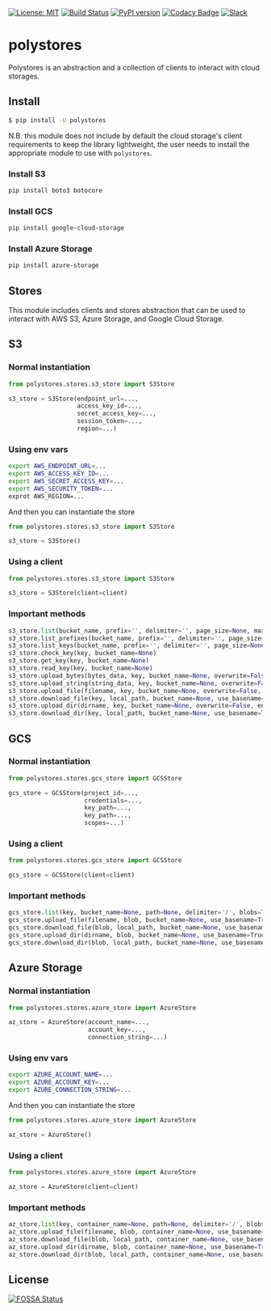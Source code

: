 [![License: MIT](https://img.shields.io/badge/License-MIT-green.svg)](LICENSE)
[![Build Status](https://travis-ci.com/polyaxon/polystores.svg?branch=master)](https://travis-ci.com/polyaxon/polystores)
[![PyPI version](https://badge.fury.io/py/polystores.svg)](https://badge.fury.io/py/polystores)
[![Codacy Badge](https://api.codacy.com/project/badge/Grade/a33947d729f94f5da7f7390dfeef7f94)](https://www.codacy.com/app/polyaxon/polystores?utm_source=github.com&amp;utm_medium=referral&amp;utm_content=polyaxon/polystores&amp;utm_campaign=Badge_Grade)
[![Slack](https://img.shields.io/badge/chat-on%20slack-aadada.svg?logo=slack&longCache=true)](https://join.slack.com/t/polyaxon/shared_invite/enQtMzQ0ODc2MDg1ODc0LWY2ZTdkMTNmZjBlZmRmNjQxYmYwMTBiMDZiMWJhODI2ZTk0MDU4Mjg5YzA5M2NhYzc5ZjhiMjczMDllYmQ2MDg)


# polystores

Polystores is an abstraction and a collection of clients to interact with cloud storages.


## Install

```bash
$ pip install -U polystores
```

N.B. this module does not include by default the cloud storage's client requirements 
to keep the library lightweight, the user needs to install the appropriate module to use with `polystores`.

### Install S3

```bash
pip install boto3 botocore
```

### Install GCS


```bash
pip install google-cloud-storage
```

### Install Azure Storage


```bash
pip install azure-storage
```

## Stores

This module includes clients and stores abstraction that can be used to interact with AWS S3, Azure Storage, and Google Cloud Storage.


## S3

### Normal instantiation

```python
from polystores.stores.s3_store import S3Store

s3_store = S3Store(endpoint_url=..., 
                   access_key_id=...,
                   secret_access_key=...,
                   session_token=...,
                   region=...)
```


### Using env vars

```bash
export AWS_ENDPOINT_URL=...
export AWS_ACCESS_KEY_ID=...
export AWS_SECRET_ACCESS_KEY=...
export AWS_SECURITY_TOKEN=...
exprot AWS_REGION=...
```

And then you can instantiate the store
```python
from polystores.stores.s3_store import S3Store

s3_store = S3Store()
```

### Using a client

```python
from polystores.stores.s3_store import S3Store

s3_store = S3Store(client=client)
```

### Important methods

```python
s3_store.list(bucket_name, prefix='', delimiter='', page_size=None, max_items=None, keys=True, prefixes=True)
s3_store.list_prefixes(bucket_name, prefix='', delimiter='', page_size=None, max_items=None)
s3_store.list_keys(bucket_name, prefix='', delimiter='', page_size=None, max_items=None)
s3_store.check_key(key, bucket_name=None)
s3_store.get_key(key, bucket_name=None)
s3_store.read_key(key, bucket_name=None)
s3_store.upload_bytes(bytes_data, key, bucket_name=None, overwrite=False, encrypt=False, acl=None)
s3_store.upload_string(string_data, key, bucket_name=None, overwrite=False, encrypt=False, acl=None, encoding='utf-8')
s3_store.upload_file(filename, key, bucket_name=None, overwrite=False, encrypt=False, acl=None, use_basename=True)
s3_store.download_file(key, local_path, bucket_name=None, use_basename=True)
s3_store.upload_dir(dirname, key, bucket_name=None, overwrite=False, encrypt=False, acl=None, use_basename=True)
s3_store.download_dir(key, local_path, bucket_name=None, use_basename=True)
```


## GCS

### Normal instantiation

```python
from polystores.stores.gcs_store import GCSStore

gcs_store = GCSStore(project_id=..., 
                     credentials=...,
                     key_path=...,
                     key_path=...,
                     scopes=...)
```

### Using a client

```python
from polystores.stores.gcs_store import GCSStore

gcs_store = GCSStore(client=client)
```

### Important methods

```python
gcs_store.list(key, bucket_name=None, path=None, delimiter='/', blobs=True, prefixes=True)
gcs_store.upload_file(filename, blob, bucket_name=None, use_basename=True)
gcs_store.download_file(blob, local_path, bucket_name=None, use_basename=True)
gcs_store.upload_dir(dirname, blob, bucket_name=None, use_basename=True)
gcs_store.download_dir(blob, local_path, bucket_name=None, use_basename=True)
```

## Azure Storage

### Normal instantiation

```python
from polystores.stores.azure_store import AzureStore

az_store = AzureStore(account_name=..., 
                      account_key=...,
                      connection_string=...)
```

### Using env vars

```bash
export AZURE_ACCOUNT_NAME=...
export AZURE_ACCOUNT_KEY=...
export AZURE_CONNECTION_STRING=...
```

And then you can instantiate the store
```python
from polystores.stores.azure_store import AzureStore

az_store = AzureStore()
```

### Using a client

```python
from polystores.stores.azure_store import AzureStore

az_store = AzureStore(client=client)
```

### Important methods

```python
az_store.list(key, container_name=None, path=None, delimiter='/', blobs=True, prefixes=True)
az_store.upload_file(filename, blob, container_name=None, use_basename=True)
az_store.download_file(blob, local_path, container_name=None, use_basename=True)
az_store.upload_dir(dirname, blob, container_name=None, use_basename=True)
az_store.download_dir(blob, local_path, container_name=None, use_basename=True)
```

## License

[![FOSSA Status](https://app.fossa.io/api/projects/git%2Bgithub.com%2Fpolyaxon%2Fpolystores.svg?type=large)](https://app.fossa.io/projects/git%2Bgithub.com%2Fpolyaxon%2Fpolystores?ref=badge_large)
